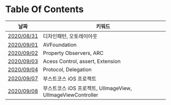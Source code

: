 # Table Of Contents
| 날짜 | 키워드 |
| --- | --- |
| [2020/08/31](week01/0831-학습정리.md) | 디자인패턴, 오토레이아웃 |
| [2020/09/01](week01/0901-학습정리.md) | AVFoundation |
| [2020/09/02](week01/0902-학습정리.md) | Property Observers, ARC |
| [2020/09/03](week01/0903-학습정리.md) | Acess Control, assert, Extension |
| [2020/09/04](week01/0904-학습정리.md) | Protocol, Delegation |
| [2020/09/07](week02/0907-학습정리.md) | 부스트코스 iOS 프로젝트 |
| [2020/09/08](week02/0908-학습정리.md) | 부스트코스 iOS 프로젝트, UIImageView, UIImageViewController |